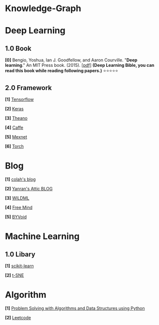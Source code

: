 # Knowledge-Graph
# Deep Learning


## 1.0 Book

**[0]** Bengio, Yoshua, Ian J. Goodfellow, and Aaron Courville. "**Deep learning**." An MIT Press book. (2015). [[pdf]](https://github.com/HFTrader/DeepLearningBook/raw/master/DeepLearningBook.pdf) **(Deep Learning Bible, you can read this book while reading following papers.)** :star::star::star::star::star:


## 2.0 Framework

**[1]** [Tensorflow](https://www.tensorflow.org/)

**[2]** [Keras](https://keras.io/)

**[3]** [Theano]()

**[4]** [Caffe]()

**[5]** [Mexnet]()

**[6]** [Torch]()

# Blog

**[1]** [colah's blog](http://colah.github.io/)

**[2]** [Yanran's Attic BLOG](http://yanran.li/)

**[3]** [WILDML](http://www.wildml.com/)

**[4]** [Free Mind](http://freemind.pluskid.org/)

**[5]** [BYVoid](https://www.byvoid.com/)


# Machine Learning

## 1.0 Libary
**[1]** [scikit-learn](http://scikit-learn.org/stable/index.html)

**[2]** [t-SNE](http://lvdmaaten.github.io/tsne/)




# Algorithm

**[1]** [Problem Solving with Algorithms and Data Structures using Python](http://interactivepython.org/courselib/static/pythonds/index.html)

**[2]** [Leetcode](https://leetcode.com/)






















